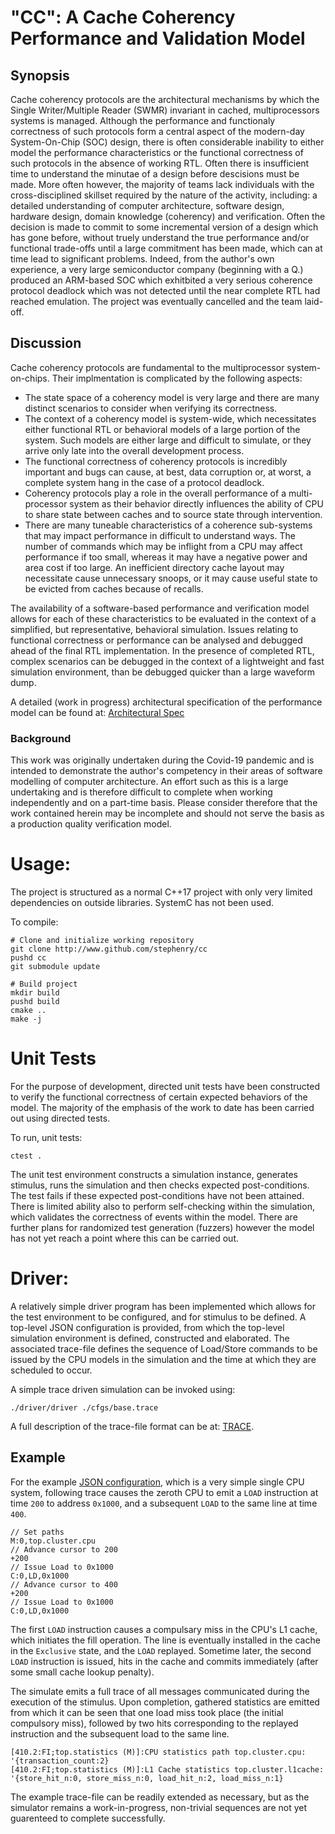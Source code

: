# "CC": A Cache Coherency Performance and Validation Model

## Synopsis

Cache coherency protocols are the architectural mechanisms by which
the Single Writer/Multiple Reader (SWMR) invariant in cached,
multiprocessors systems is managed. Although the performance and
functionaly correctness of such protocols form a central aspect of the
modern-day System-On-Chip (SOC) design, there is often considerable
inability to either model the performance characteristics or the
functional correctness of such protocols in the absence of working
RTL. Often there is insufficient time to understand the minutae of a
design before descisions must be made. More often however, the
majority of teams lack individuals with the cross-disciplined skillset
required by the nature of the activity, including: a detailed
understanding of computer architecture, software design, hardware
design, domain knowledge (coherency) and verification. Often the
decision is made to commit to some incremental version of a design
which has gone before, without truely understand the true performance
and/or functional trade-offs until a large commitment has been made,
which can at time lead to significant problems. Indeed, from the
author's own experience, a very large semiconductor company (beginning
with a Q.) produced an ARM-based SOC which exhitbited a very serious
coherence protocol deadlock which was not detected until the near
complete RTL had reached emulation. The project was eventually
cancelled and the team laid-off.

## Discussion

Cache coherency protocols are fundamental to the multiprocessor
system-on-chips. Their implmentation is complicated by the following
aspects:

* The state space of a coherency model is very large and there are
  many distinct scenarios to consider when verifying its
  correctness.
* The context of a coherency model is system-wide, which necessitates
  either functional RTL or behavioral models of a large portion of the
  system. Such models are either large and difficult to simulate, or
  they arrive only late into the overall development process.
* The functional correctness of coherency protocols is incredibly
  important and bugs can cause, at best, data corruption or, at worst,
  a complete system hang in the case of a protocol deadlock.
* Coherency protocols play a role in the overall performance of a
  multi-processor system as their behavior directly influences the
  ability of CPU to share state between caches and to source state
  through intervention.
* There are many tuneable characteristics of a coherence sub-systems
  that may impact performance in difficult to understand ways. The
  number of commands which may be inflight from a CPU may affect
  performance if too small, whereas it may have a negative power and
  area cost if too large. An inefficient directory cache layout may
  necessitate cause unnecessary snoops, or it may cause useful state
  to be evicted from caches because of recalls.

The availability of a software-based performance and verification
model allows for each of these characteristics to be evaluated in the
context of a simplified, but representative, behavioral
simulation. Issues relating to functional correctness or performance
can be analysed and debugged ahead of the final RTL implementation. In
the presence of completed RTL, complex scenarios can be debugged in
the context of a lightweight and fast simulation environment, than be
debugged quicker than a large waveform dump.

A detailed (work in progress) architectural specification of the
performance model can be found at: [Architectural Spec](./doc/ARCH.md)

### Background

This work was originally undertaken during the Covid-19 pandemic and
is intended to demonstrate the author's competency in their areas of
software modelling of computer architecture. An effort such as this is
a large undertaking and is therefore difficult to complete when
working independently and on a part-time basis. Please consider
therefore that the work contained herein may be incomplete and should
not serve the basis as a production quality verification
model.

# Usage:

The project is structured as a normal C++17 project with only very
limited dependencies on outside libraries. SystemC has not been used.

To compile:

``` shell
# Clone and initialize working repository
git clone http://www.github.com/stephenry/cc
pushd cc
git submodule update

# Build project
mkdir build
pushd build
cmake ..
make -j
```

# Unit Tests

For the purpose of development, directed unit tests have been
constructed to verify the functional correctness of certain expected
behaviors of the model. The majority of the emphasis of the work to
date has been carried out using directed tests.

To run, unit tests:

``` shell
ctest .
```

The unit test environment constructs a simulation instance, generates
stimulus, runs the simulation and then checks expected
post-conditions. The test fails if these expected post-conditions have
not been attained. There is limited ability also to perform
self-checking within the simulation, which validates the correctness
of events within the model. There are further plans for randomized
test generation (fuzzers) however the model has not yet reach a point
where this can be carried out.

# Driver:

A relatively simple driver program has been implemented which allows
for the test environment to be configured, and for stimulus to be
defined. A top-level JSON configuration is provided, from which the
top-level simulation environment is defined, constructed and
elaborated. The associated trace-file defines the sequence of
Load/Store commands to be issued by the CPU models in the simulation
and the time at which they are scheduled to occur.

A simple trace driven simulation can be invoked using:

``` shell
./driver/driver ./cfgs/base.trace
```

A full description of the trace-file format can be at:
[TRACE](./doc/STIMULUS.md).

## Example

For the example [JSON configuration](./cfgs/base.json.in), which is a
very simple single CPU system, following trace causes the zeroth CPU
to emit a `LOAD` instruction at time `200` to address `0x1000`, and a
subsequent `LOAD` to the same line at time `400`.

```
// Set paths
M:0,top.cluster.cpu
// Advance cursor to 200
+200
// Issue Load to 0x1000
C:0,LD,0x1000
// Advance cursor to 400
+200
// Issue Load to 0x1000
C:0,LD,0x1000
```

The first `LOAD` instruction causes a compulsary miss in the CPU's L1
cache, which initiates the fill operation. The line is eventually
installed in the cache in the `Exclusive` state, and the `LOAD`
replayed. Sometime later, the second `LOAD` instruction is issued,
hits in the cache and commits immediately (after some small cache
lookup penalty).

The simulate emits a full trace of all messages communicated during
the execution of the stimulus. Upon completion, gathered statistics
are emitted from which it can be seen that one load miss took place
(the initial compulsory miss), followed by two hits corresponding to
the replayed instruction and the subsequent load to the same line.

```
[410.2:FI;top.statistics (M)]:CPU statistics path top.cluster.cpu: '{transaction_count:2}
[410.2:FI;top.statistics (M)]:L1 Cache statistics top.cluster.l1cache: '{store_hit_n:0, store_miss_n:0, load_hit_n:2, load_miss_n:1}
```

The example trace-file can be readily extended as necessary, but as
the simulator remains a work-in-progress, non-trivial sequences are
not yet guarenteed to complete successfully.
